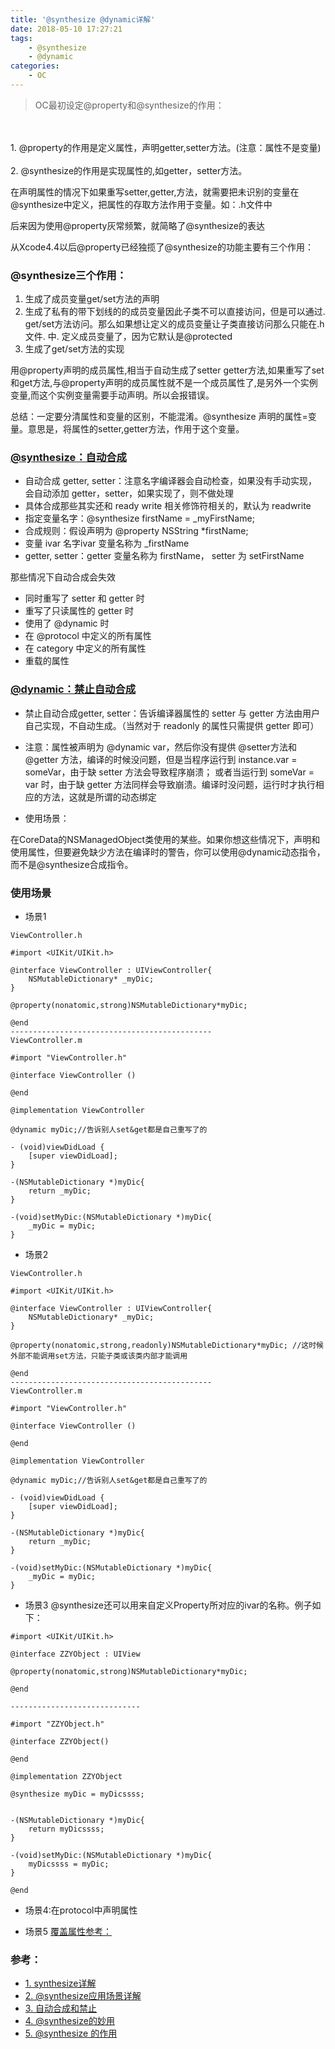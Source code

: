 ```yaml
---
title: '@synthesize @dynamic详解'
date: 2018-05-10 17:27:21
tags:
	- @synthesize
	- @dynamic
categories:
	- OC
---
```


> OC最初设定@property和@synthesize的作用：
</br>
</br> 1. @property的作用是定义属性，声明getter,setter方法。(注意：属性不是变量)
</br>
</br> 2. @synthesize的作用是实现属性的,如getter，setter方法。

在声明属性的情况下如果重写setter,getter,方法，就需要把未识别的变量在@synthesize中定义，把属性的存取方法作用于变量。如：.h文件中

后来因为使用@property灰常频繁，就简略了@synthesize的表达

从Xcode4.4以后@property已经独揽了@synthesize的功能主要有三个作用：

### @synthesize三个作用：

1. 生成了成员变量get/set方法的声明
2. 生成了私有的带下划线的的成员变量因此子类不可以直接访问，但是可以通过. get/set方法访问。那么如果想让定义的成员变量让子类直接访问那么只能在.h文件. 中. 定义成员变量了，因为它默认是@protected
3. 生成了get/set方法的实现

用@property声明的成员属性,相当于自动生成了setter getter方法,如果重写了set和get方法,与@property声明的成员属性就不是一个成员属性了,是另外一个实例变量,而这个实例变量需要手动声明。所以会报错误。

总结：一定要分清属性和变量的区别，不能混淆。@synthesize 声明的属性=变量。意思是，将属性的setter,getter方法，作用于这个变量。


### [@synthesize：自动合成](https://www.jianshu.com/p/294e9285361e)

* 自动合成 getter, setter：注意名字编译器会自动检查，如果没有手动实现，会自动添加 getter，setter，如果实现了，则不做处理
* 具体合成那些其实还和 ready write 相关修饰符相关的，默认为 readwrite
* 指定变量名字：@synthesize firstName = _myFirstName;
* 合成规则：假设声明为 @property NSString *firstName;
* 变量 ivar 名字ivar 变量名称为 _firstName
* getter, setter：getter 变量名称为 firstName， setter 为 setFirstName

那些情况下自动合成会失效

* 同时重写了 setter 和 getter 时
* 重写了只读属性的 getter 时
* 使用了 @dynamic 时
* 在 @protocol 中定义的所有属性
* 在 category 中定义的所有属性
* 重载的属性

### [@dynamic：禁止自动合成](https://www.jianshu.com/p/294e9285361e)

* 禁止自动合成getter, setter：告诉编译器属性的 setter 与 getter 方法由用户自己实现，不自动生成。（当然对于 readonly 的属性只需提供 getter 即可）

* 注意：属性被声明为 @dynamic var，然后你没有提供 @setter方法和 @getter 方法，编译的时候没问题，但是当程序运行到 instance.var = someVar，由于缺 setter 方法会导致程序崩溃； 或者当运行到 someVar = var 时，由于缺 getter 方法同样会导致崩溃。编译时没问题，运行时才执行相应的方法，这就是所谓的动态绑定

* 使用场景：

在CoreData的NSManagedObject类使用的某些。如果你想这些情况下，声明和使用属性，但要避免缺少方法在编译时的警告，你可以使用@dynamic动态指令，而不是@synthesize合成指令。



### 使用场景

* 场景1

```
ViewController.h

#import <UIKit/UIKit.h>  
  
@interface ViewController : UIViewController{
    NSMutableDictionary* _myDic;
}  
  
@property(nonatomic,strong)NSMutableDictionary*myDic; 
  
@end  
---------------------------------------------
ViewController.m

#import "ViewController.h"

@interface ViewController ()

@end

@implementation ViewController

@dynamic myDic;//告诉别人set&get都是自己重写了的

- (void)viewDidLoad {
    [super viewDidLoad];
}

-(NSMutableDictionary *)myDic{
    return _myDic;
}

-(void)setMyDic:(NSMutableDictionary *)myDic{
    _myDic = myDic;
}
```

* 场景2

```
ViewController.h

#import <UIKit/UIKit.h>  
  
@interface ViewController : UIViewController{
    NSMutableDictionary* _myDic;
}  
  
@property(nonatomic,strong,readonly)NSMutableDictionary*myDic; //这时候外部不能调用set方法，只能子类或该类内部才能调用
  
@end  
---------------------------------------------
ViewController.m

#import "ViewController.h"

@interface ViewController ()

@end

@implementation ViewController

@dynamic myDic;//告诉别人set&get都是自己重写了的

- (void)viewDidLoad {
    [super viewDidLoad];
}

-(NSMutableDictionary *)myDic{
    return _myDic;
}

-(void)setMyDic:(NSMutableDictionary *)myDic{
    _myDic = myDic;
}
```

* 场景3 @synthesize还可以用来自定义Property所对应的ivar的名称。例子如下：

```
#import <UIKit/UIKit.h>

@interface ZZYObject : UIView

@property(nonatomic,strong)NSMutableDictionary*myDic;

@end

-----------------------------

#import "ZZYObject.h"

@interface ZZYObject()

@end

@implementation ZZYObject

@synthesize myDic = myDicssss;


-(NSMutableDictionary *)myDic{
    return myDicssss;
}

-(void)setMyDic:(NSMutableDictionary *)myDic{
    myDicssss = myDic;
}

@end
```

* 场景4:在protocol中声明属性

* 场景5 [覆盖属性参考：](http://blog.csdn.net/jeffasd/article/details/50475608)


### 参考：

* [1. synthesize详解](https://www.cnblogs.com/handsomeBoys/p/5672352.html)
* [2. @synthesize应用场景详解](https://www.jianshu.com/p/94fb8b816147)
* [3. 自动合成和禁止](https://www.jianshu.com/p/294e9285361e)
* [4. @synthesize的妙用](https://www.jianshu.com/p/cee2e058ce82)
* [5. @synthesize 的作用](http://nextcocoa.com/synthesize-de-zuo-yong/)
